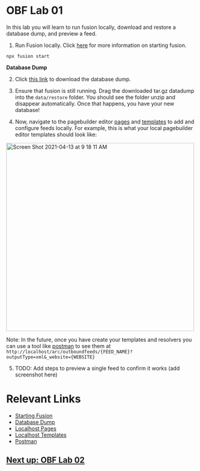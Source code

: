 # OBF Lab 01

In this lab you will learn to run fusion locally, download and restore a database dump, and preview a feed.

1.  Run Fusion locally. Click [here](https://redirector.arcpublishing.com/alc/arc-products/pagebuilder/fusion/documentation/recipes/running-fusion-locally.md) for more information on starting fusion.
```
npx fusion start
```

**Database Dump**

2. Click [this link](https://outboundfeeds-sandbox.corecomponents.arcpublishing.com/pb-data/mongo/corecomponents_outboundfeeds_sandbox.tar.gz) to download the database dump. 
3. Ensure that fusion is still running. Drag the downloaded tar.gz datadump into the `data/restore` folder. You should see the folder unzip and disappear automatically. Once that happens, you have your new database! 

4. Now, navigate to the pagebuilder editor [pages](http://localhost/pagebuilder/pages) and [templates](http://localhost/pagebuilder/templates) to add and configure feeds locally. For example, this is what your local pagebuilder editor templates should look like:

<img width="500" alt="Screen Shot 2021-04-13 at 9 18 11 AM" src="https://user-images.githubusercontent.com/39777478/114559134-68305900-9c39-11eb-9345-1e9bd6708912.png">

Note: In the future, once you have create your templates and resolvers you can use a tool like [postman](https://www.postman.com/) to see them at `http://localhost/arc/outboundfeeds/{FEED_NAME}?outputType=xml&_website={WEBSITE}`

5. TODO:	Add steps to preview a single feed to confirm it works (add screenshot here)

# Relevant Links
- [Starting Fusion](https://redirector.arcpublishing.com/alc/arc-products/pagebuilder/fusion/documentation/recipes/running-fusion-locally.md)
- [Database Dump](https://outboundfeeds-sandbox.corecomponents.arcpublishing.com/pb-data/mongo/corecomponents_outboundfeeds_sandbox.tar.gz)
- [Localhost Pages](http://localhost/pagebuilder/pages)
- [Localhost Templates](http://localhost/pagebuilder/templates)
- [Postman](https://www.postman.com/)

## [Next up: OBF Lab 02](https://github.com/wapopartners/Fusion-Training-User-Stories/tree/obf-lab-02)
